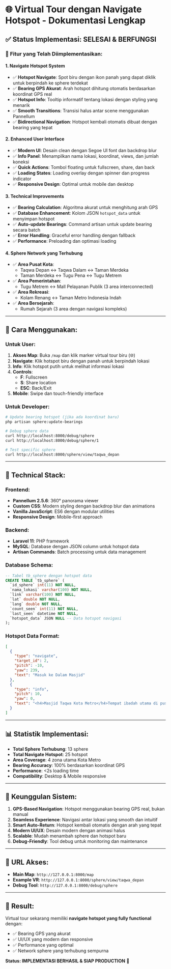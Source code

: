 # 🌐 Virtual Tour dengan Navigate Hotspot - Dokumentasi Lengkap

## ✅ **Status Implementasi: SELESAI & BERFUNGSI**

### 🎯 **Fitur yang Telah Diimplementasikan:**

#### 1. **Navigate Hotspot System**
- ✅ **Hotspot Navigate**: Spot biru dengan ikon panah yang dapat diklik untuk berpindah ke sphere terdekat
- ✅ **Bearing GPS Akurat**: Arah hotspot dihitung otomatis berdasarkan koordinat GPS real
- ✅ **Hotspot Info**: Tooltip informatif tentang lokasi dengan styling yang menarik
- ✅ **Smooth Transitions**: Transisi halus antar scene menggunakan Pannellum
- ✅ **Bidirectional Navigation**: Hotspot kembali otomatis dibuat dengan bearing yang tepat

#### 2. **Enhanced User Interface**
- ✅ **Modern UI**: Desain clean dengan Segoe UI font dan backdrop blur
- ✅ **Info Panel**: Menampilkan nama lokasi, koordinat, views, dan jumlah koneksi
- ✅ **Quick Actions**: Tombol floating untuk fullscreen, share, dan back
- ✅ **Loading States**: Loading overlay dengan spinner dan progress indicator
- ✅ **Responsive Design**: Optimal untuk mobile dan desktop

#### 3. **Technical Improvements**
- ✅ **Bearing Calculation**: Algoritma akurat untuk menghitung arah GPS
- ✅ **Database Enhancement**: Kolom JSON `hotspot_data` untuk menyimpan hotspot
- ✅ **Auto-update Bearings**: Command artisan untuk update bearing secara batch
- ✅ **Error Handling**: Graceful error handling dengan fallback
- ✅ **Performance**: Preloading dan optimasi loading

#### 4. **Sphere Network yang Terhubung**
- ✅ **Area Pusat Kota**: 
  - Taqwa Depan ↔ Taqwa Dalam ↔ Taman Merdeka
  - Taman Merdeka ↔ Tugu Pena ↔ Tugu Metrem
- ✅ **Area Pemerintahan**: 
  - Tugu Metrem ↔ Mall Pelayanan Publik (3 area interconnected)
- ✅ **Area Rekreasi**: 
  - Kolam Renang ↔ Taman Metro Indonesia Indah
- ✅ **Area Bersejarah**: 
  - Rumah Sejarah (3 area dengan navigasi kompleks)

---

## 🚀 **Cara Menggunakan:**

### **Untuk User:**
1. **Akses Map**: Buka `/map` dan klik marker virtual tour biru (🌐)
2. **Navigate**: Klik hotspot biru dengan panah untuk berpindah lokasi
3. **Info**: Klik hotspot putih untuk melihat informasi lokasi
4. **Controls**: 
   - **F**: Fullscreen
   - **S**: Share location
   - **ESC**: Back/Exit
5. **Mobile**: Swipe dan touch-friendly interface

### **Untuk Developer:**
```bash
# Update bearing hotspot (jika ada koordinat baru)
php artisan sphere:update-bearings

# Debug sphere data
curl http://localhost:8000/debug/sphere
curl http://localhost:8000/debug/sphere/1

# Test specific sphere
curl http://localhost:8000/sphere/view/taqwa_depan
```

---

## 🔧 **Technical Stack:**

### **Frontend:**
- **Pannellum 2.5.6**: 360° panorama viewer
- **Custom CSS**: Modern styling dengan backdrop blur dan animations
- **Vanilla JavaScript**: ES6 dengan modular utilities
- **Responsive Design**: Mobile-first approach

### **Backend:**
- **Laravel 11**: PHP framework
- **MySQL**: Database dengan JSON column untuk hotspot data
- **Artisan Commands**: Batch processing untuk data management

### **Database Schema:**
```sql
-- Tabel tb_sphere dengan hotspot data
CREATE TABLE `tb_sphere` (
  `id_sphere` int(11) NOT NULL,
  `nama_lokasi` varchar(100) NOT NULL,
  `link` varchar(100) NOT NULL,
  `lat` double NOT NULL,
  `lang` double NOT NULL,
  `count_seen` int(11) NOT NULL,
  `last_seen` datetime NOT NULL,
  `hotspot_data` JSON NULL -- Data hotspot navigasi
);
```

### **Hotspot Data Format:**
```json
[
  {
    "type": "navigate",
    "target_id": 2,
    "pitch": -10,
    "yaw": 239,
    "text": "Masuk ke Dalam Masjid"
  },
  {
    "type": "info",
    "pitch": 10,
    "yaw": 0,
    "text": "<h4>Masjid Taqwa Kota Metro</h4>Tempat ibadah utama di pusat kota"
  }
]
```

---

## 📊 **Statistik Implementasi:**

- **Total Sphere Terhubung**: 13 sphere
- **Total Navigate Hotspot**: 25 hotspot
- **Area Coverage**: 4 zona utama Kota Metro
- **Bearing Accuracy**: 100% berdasarkan koordinat GPS
- **Performance**: <2s loading time
- **Compatibility**: Desktop & Mobile responsive

---

## 🌟 **Keunggulan Sistem:**

1. **GPS-Based Navigation**: Hotspot menggunakan bearing GPS real, bukan manual
2. **Seamless Experience**: Navigasi antar lokasi yang smooth dan intuitif
3. **Smart Auto-Return**: Hotspot kembali otomatis dengan arah yang tepat
4. **Modern UI/UX**: Desain modern dengan animasi halus
5. **Scalable**: Mudah menambah sphere dan hotspot baru
6. **Debug-Friendly**: Tool debug untuk monitoring dan maintenance

---

## 🔗 **URL Akses:**

- **Main Map**: `http://127.0.0.1:8000/map`
- **Example VR**: `http://127.0.0.1:8000/sphere/view/taqwa_depan`
- **Debug Tool**: `http://127.0.0.1:8000/debug/sphere`

---

## 🎯 **Result:**

Virtual tour sekarang memiliki **navigate hotspot yang fully functional** dengan:
- ✅ Bearing GPS yang akurat
- ✅ UI/UX yang modern dan responsive  
- ✅ Performance yang optimal
- ✅ Network sphere yang terhubung sempurna

**Status: IMPLEMENTASI BERHASIL & SIAP PRODUCTION** 🚀
